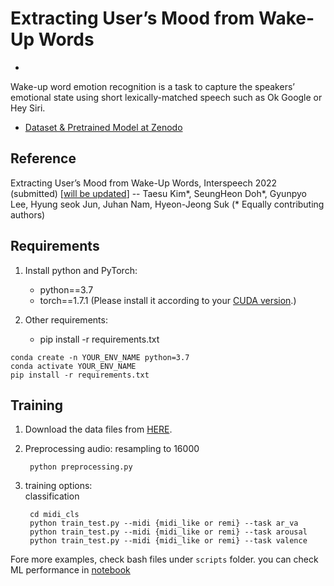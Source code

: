 # Extracting User’s Mood from Wake-Up Words

- 

Wake-up word emotion recognition is a task to capture the speakers’ emotional state using short lexically-matched speech such as Ok Google or Hey Siri.

- [Dataset & Pretrained Model at Zenodo]()

## Reference
Extracting User’s Mood from Wake-Up Words, Interspeech 2022 (submitted) [[will be updated]()]
-- Taesu Kim*, SeungHeon Doh*, Gyunpyo Lee, Hyung seok Jun, Juhan Nam, Hyeon-Jeong Suk (* Equally contributing authors)

## Requirements


1. Install python and PyTorch:
    - python==3.7
    - torch==1.7.1 (Please install it according to your [CUDA version](https://pytorch.org/get-started/previous-versions/#linux-and-windows-4).)
    
2. Other requirements:
    - pip install -r requirements.txt

```
conda create -n YOUR_ENV_NAME python=3.7
conda activate YOUR_ENV_NAME
pip install -r requirements.txt
```


## Training
1. Download the data files from [HERE]().
    
2. Preprocessing
    audio: resampling to 16000

        python preprocessing.py

3. training options:  
    classification

        cd midi_cls
        python train_test.py --midi {midi_like or remi} --task ar_va
        python train_test.py --midi {midi_like or remi} --task arousal
        python train_test.py --midi {midi_like or remi} --task valence


Fore more examples, check bash files under `scripts` folder. 
you can check ML performance in [notebook]()
